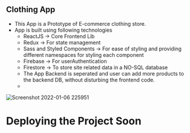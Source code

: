 ## Clothing App
- This App is a Prototype of E-commerce clothing store.
- App is built using following technologies
  - ReactJS -> Core Frontend Lib
  - Redux -> For state management
  - Sass and Styled Components -> For ease of styling and providing different namespaces for styling each component
  - Firebase -> For userAuthentication
  - Firestore -> To store site related data in a NO-SQL database
  - The App Backend is seperated and user can add more products to the backend DB, without disturbing the frontend code.
  - 

![Screenshot 2022-01-06 225951](https://user-images.githubusercontent.com/48837539/148424999-e9bddeed-6d09-4ee4-8116-5c2ee93ad82d.png)


# Deploying the Project Soon

